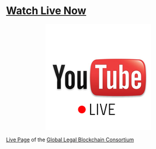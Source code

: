 
# [Watch Live Now](https://www.youtube.com/channel/UCY6XSgq5zmLeY-CZlJmnymQ/live)

<center>
<a href="https://www.youtube.com/channel/UCY6XSgq5zmLeY-CZlJmnymQ/live"><img src="https://github.com/IntegraLedger/live/blob/master/YOUTUBE-LIVE.jpg?raw=true"></a>

</center>


[Live Page](http://live.legalconsortium.org) of the [Global Legal Blockchain Consortium](http://legalconsortium.org)
